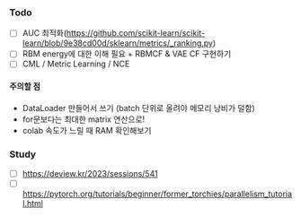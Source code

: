 ### Todo

- [ ] AUC 최적화(https://github.com/scikit-learn/scikit-learn/blob/9e38cd00d/sklearn/metrics/_ranking.py)
- [ ] RBM energy에 대한 이해 필요 + RBMCF & VAE CF 구현하기
- [ ] CML / Metric Learning / NCE

#### 주의할 점
 + DataLoader 만들어서 쓰기 (batch 단위로 올려야 메모리 낭비가 덜함)
 + for문보다는 최대한 matrix 연산으로!
 + colab 속도가 느릴 때 RAM 확인해보기
   
### Study
- [ ] https://deview.kr/2023/sessions/541
- [ ] https://pytorch.org/tutorials/beginner/former_torchies/parallelism_tutorial.html
